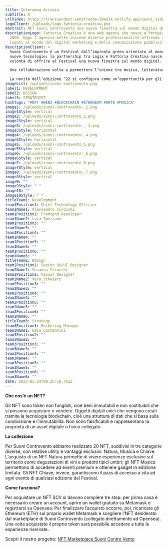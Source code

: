 ```yaml
---
title: Interamna Acciaio
subTitle: A
urlVideo: https://transcendent-semifreddo-59ed14.netlify.app/suoni_video.mp4
logoClient: /uploads/logo-fattoria-creativa.png
abstract: NFT Suoni Controvento una nuova finestra sul mondo digital del Web3.
descriptionLogo: Fattoria Creativa è una web agency che nasce a Perugia nel
  2000. Oggi l'agenzia mette insieme diverse professionalità offrendo servizi
  legati al mondo del digital marketing e della comunicazione pubblicitaria.
descriptionClient: >
  Suoni Controvento è un Festival dall’impronta green orientato al mondo delle
  nuove tecnologie; la partnership tra Logix e Fattoria Creativa nasce dalla
  volontà di offrire al Festival una nuova finestra sul mondo digital. 

  Una collaborazione volta a permettere l’unione tra musica, letteratura, arte e territorio umbro con uno degli asset più popolari del momento: gli NFT. 

  La novità dell’edizione ’22 si configura come un’opportunità per gli utenti di avvicinarsi al mondo del Web3, per vivere il festival in un’ottica differente e offrire vantaggi e nuove modalità di partecipazione attiva a tutta la community di appassionati e curiosi.
imageList: /uploads/suoni-controvento.png
label1: DEVELOPMENT
label2: DESIGN
label3: STRATEGIST
hashtags: "#NFT #WEB3 #BLOCKCHAIN #ETHEREUM #ARTE #MUSICA"
image1: /uploads/suoni-controvento-_1.png
image1Style: vertical
image2: /uploads/suoni-controvento_2.png
image2Style: vertical
image3: /uploads/suoni-controvento-_-3.png
image3Style: horizontal
image4: /uploads/suoni-controvento-_4.png
image4Style: horizontal
image5: /uploads/suoni-controvento_5.png
image5Style: vertical
image6: /uploads/suoni-controvento-_6.png
image6Style: vertical
image7: /uploads/suoni-controvento_6.png
image7Style: vertical
image8: /uploads/suoni-controvento-_7.png
image8Style: vertical
image9: ""
image9Style: " "
image10: ""
image10Style: " "
titleTeam1: Development
team1Position1: Chief Technology Officier
team1Name1: Alessandro Cirocchi
team1Position2: Frontend Developer
team1Name2: Luca Spezzano
team1Position3: ""
team1Name3: ""
team1Position4: ""
team1Name4: ""
team1Position5: ""
team1Name5: ""
team1Position6: ""
team1Name6: ""
titleTeam2: Design
team2Position1: Senior UX/UI Designer
team2Name1: Susanna Cirocchi
team2Position2: Visual Designer
team2Name2: Vera Schwierz
team2Position3: ""
team2Name3: ""
team2Position4: ""
team2Name4: ""
team2Position5: ""
team2Name5: ""
team2Position6: ""
team2Name6: ""
titleTeam3: Strategy
team3Position1: Marketing Manager
team3Name1: Gaia Costantini
team3Position2: ""
team3Name2: ""
team3Position3: ""
team3Name3: ""
team3Position4: ""
team3Name4: ""
team3Position5: ""
team3Name5: ""
team3Position6: ""
team3Name6: ""
date: 2023-05-24T08:26:18.762Z
---
```

**Che cos’è un NFT?**

Gli NFT sono token non fungibili, cioè beni immutabili e non sostituibili che si possono acquistare o vendere. Oggetti digitali unici che vengono creati tramite la tecnologia blockchain, cioè una struttura di dati che si basa sulla condivisione e l’immutabilità. Non sono falsificabili e rappresentano la proprietà di un asset digitale o fisico collegato.

**La collezione**

Per Suoni Controvento abbiamo realizzato 20 NFT, suddivisi in tre categorie diverse, con relative utility e vantaggi esclusivi: Natura, Musica e Chiave. L’acquisto di un NFT Natura permette di vivere esperienze esclusive sul territorio come degustazioni di vini e prodotti tipici umbri; gli NFT Musica permettono di accedere ad eventi premium e ottenere gadget in edizione limitata. Gli NFT Chiave, invece, garantiscono il pass di accesso a vita ad ogni evento di qualsiasi edizione del Festival.

**Come funziona?**

Per acquistare un NFT SCV si devono compiere tre step: per prima cosa è necessario creare un account, aprire un wallet gratuito su Metamask e registrarsi su Opensea. Per finalizzare l’acquisto occorre, poi, ricaricare gli Ethereum (ETH) sul proprio wallet Metamask e scegliere l’NFT desiderato dal marketplace di Suoni Controvento (collegato direttamente ad Opensea). Una volta acquistato il proprio token sarà possibile accedere a tutte le esperienze riservate.

Scopri il nostro progetto: 
[NFT Marketplace Suoni Contro Vento](https://nft.suonicontrovento.it/)
